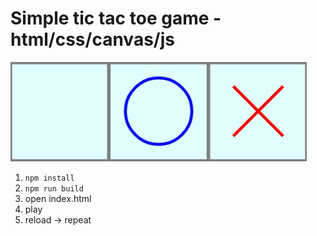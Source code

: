 
# Simple tic tac toe game - html/css/canvas/js

![tic tac toe game presentation image](presentation.jpg)

1. `npm install`
2. `npm run build`
3. open index.html
4. play
5. reload -> repeat
